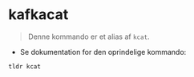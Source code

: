 # kafkacat

> Denne kommando er et alias af `kcat`.

- Se dokumentation for den oprindelige kommando:

`tldr kcat`
